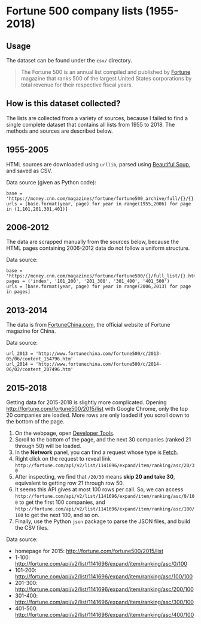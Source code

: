 # Fortune 500 company lists (1955-2018)

## Usage
The dataset can be found under the `csv/` directory.

> The Fortune 500 is an annual list compiled and published by [Fortune](https://en.wikipedia.org/wiki/Fortune_(magazine)) magazine that ranks 500 of the largest United States corporations by total revenue for their respective fiscal years.

## How is this dataset collected?
The lists are collected from a variety of sources, because I failed to find a single complete dataset that contains all lists from 1955 to 2018. The methods and sources are described below.

## 1955-2005
HTML sources are downloaded using `urllib`, parsed using [Beautiful Soup](https://www.crummy.com/software/BeautifulSoup/bs4/doc/), and saved as CSV. 

Data source (given as Python code):
```Python3
base = 'https://money.cnn.com/magazines/fortune/fortune500_archive/full/{}/{}.html'
urls = [base.format(year, page) for year in range(1955,2006) for page in (1,101,201,301,401)]
```

## 2006-2012
The data are scrapped manually from the sources below, because the HTML pages containing 2006-2012 data do not follow a uniform structure.

Data source:
```Python3
base = 'https://money.cnn.com/magazines/fortune/fortune500/{}/full_list/{}.html'
pages = ('index', '101_200', '201_300', '301_400', '401_500')
urls = [base.format(year, page) for year in range(2006,2013) for page in pages]
```

## 2013-2014
The data is from [FortuneChina.com](http://www.FortuneChina.com), the official website of Fortune magazine for China.

Data source: 
```Python3
url_2013 = 'http://www.fortunechina.com/fortune500/c/2013-05/06/content_154796.htm'
url_2014 = 'http://www.fortunechina.com/fortune500/c/2014-06/02/content_207496.htm'
```

## 2015-2018
Getting data for 2015-2018 is slightly more complicated. Opening http://fortune.com/fortune500/2015/list with Google Chrome, only the top 20 companies are loaded. More rows are only loaded if you scroll down to the bottom of the page.

1. On the webpage, open [Developer Tools](https://developers.google.com/web/tools/chrome-devtools/).
2. Scroll to the bottom of the page, and the next 30 companies (ranked 21 through 50) will be loaded. 
3. In the **Network** panel, you can find a request whose type is [Fetch](https://developer.mozilla.org/en-US/docs/Web/API/Fetch_API/Using_Fetch).
4. Right click on the request to reveal link `http://fortune.com/api/v2/list/1141696/expand/item/ranking/asc/20/30`
5. After inspecting, we find that `/20/30` means **skip 20 and take 30**, equivalent to getting row 21 through row 50.
6. It seems this API gives at most 100 rows per call. So, we can access `http://fortune.com/api/v2/list/1141696/expand/item/ranking/asc/0/100` to get the first 100 companies, and `http://fortune.com/api/v2/list/1141696/expand/item/ranking/asc/100/100` to get the next 100, and so on.
7. Finally, use the Python `json` package to parse the JSON files, and build the CSV files.

Data source:
- homepage for 2015: http://fortune.com/fortune500/2015/list
- 1-100: http://fortune.com/api/v2/list/1141696/expand/item/ranking/asc/0/100
- 101-200: http://fortune.com/api/v2/list/1141696/expand/item/ranking/asc/100/100
- 201-300: http://fortune.com/api/v2/list/1141696/expand/item/ranking/asc/200/100
- 301-400: http://fortune.com/api/v2/list/1141696/expand/item/ranking/asc/300/100
- 401-500: http://fortune.com/api/v2/list/1141696/expand/item/ranking/asc/400/100
